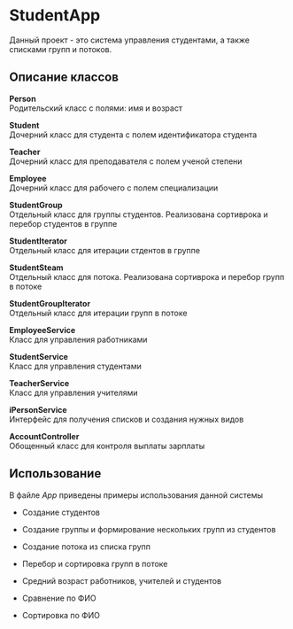 # __StudentApp__

Данный проект - это система управления студентами, а также списками групп и потоков.

## Описание классов

__Person__  
Родительский класс с полями: имя и возраст

__Student__  
Дочерний класс для студента с полем идентификатора студента

__Teacher__  
Дочерний класс для преподавателя с полем ученой степени

__Employee__  
Дочерний класс для рабочего с полем специализации

__StudentGroup__  
Отдельный класс для группы студентов. Реализована сортиврока и перебор студентов в группе

__StudentIterator__  
Отдельный класс для итерации стдентов в группе

__StudentSteam__  
Отдельный класс для потока. Реализована сортиврока и перебор групп в потоке

__StudentGroupIterator__  
Отдельный класс для итерации групп в потоке

__EmployeeService__  
Класс для управления работниками

__StudentService__  
Класс для управления студентами

__TeacherService__  
Класс для управления учителями

__iPersonService__  
Интерфейс для получения списков и создания нужных видов

__AccountController__  
Обощенный класс для контроля выплаты зарплаты  

## __Использование__

В файле _App_ приведены примеры использования данной системы

- Создание студентов

- Создание группы и формирование нескольких групп из студентов

- Создание потока из списка групп

- Перебор и сортировка групп в потоке

- Средний возраст работников, учителей и студентов

- Сравнение по ФИО

- Сортировка по ФИО